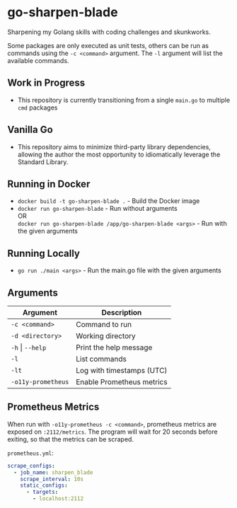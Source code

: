 # go-sharpen-blade

Sharpening my Golang skills with coding challenges and skunkworks.

Some packages are only executed as unit tests, others can be run as commands using the
`-c <command>` argument.  The `-l` argument will list the available commands.

## Work in Progress

* This repository is currently transitioning from a single `main.go` to multiple `cmd` packages

## Vanilla Go

* This repository aims to minimize third-party library dependencies, allowing the author the most opportunity to
  idiomatically leverage the Standard Library.

## Running in Docker

* `docker build -t go-sharpen-blade .` - Build the Docker image
* `docker run go-sharpen-blade` - Run without arguments<br/>
  OR <br/>
  `docker run go-sharpen-blade /app/go-sharpen-blade <args>` - Run with the given arguments

## Running Locally

* `go run ./main <args>` - Run the main.go file with the given arguments

## Arguments

| Argument           | Description               |
|--------------------|---------------------------|
| `-c <command>`     | Command to run            |
| `-d <directory>`   | Working directory         |
| `-h` \| `--help`   | Print the help message    |
| `-l`               | List commands             |
| `-lt`              | Log with timestamps (UTC) |
| `-o11y-prometheus` | Enable Prometheus metrics |

## Prometheus Metrics

When run with `-o11y-prometheus -c <command>`, prometheus metrics are exposed on `:2112/metrics`.
The program will wait for 20 seconds before exiting, so that the metrics can be scraped.

`prometheus.yml`:
```yaml
scrape_configs:
  - job_name: sharpen_blade
    scrape_interval: 10s
    static_configs:
      - targets:
        - localhost:2112
```